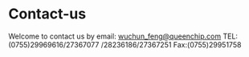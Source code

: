 # Contact-us
Welcome to contact us by email: wuchun_feng@queenchip.com
TEL:(0755)29969616/27367077 /28236186/27367251
Fax:(0755)29951758
